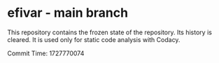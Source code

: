 # efivar - main branch

This repository contains the frozen state of the repository.
Its history is cleared. It is used only for static code
analysis with Codacy.

Commit Time: 1727770074